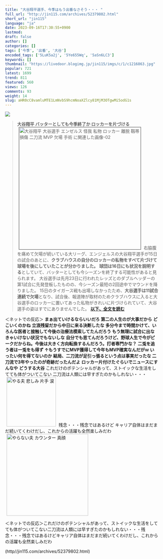 ```yaml
---
title: "大谷翔平選手、今季はもう出番なさそう・・・ "
full_url: "http://jin115.com/archives/52379802.html"
short_url: "jin115"
language: "ja"
date: 2023-09-16T17:30:55+0900
lastmod: 
draft: false
author: []
categories: []
tags: ['今季', '出番', '大谷']
encoded_tags: ['5LuK5a2j', '5Ye655Wq', '5aSn6LC3']
keywords: []
thumbnail: "https://livedoor.blogimg.jp/jin115/imgs/c/1/c1216863.jpg"
popular: 721
latest: 1699
trend: 811
featured: 560
views: 126
comments: 93
weight: 14
slug: aHR0cC8vamluMTE1LmNvbS9hcmNoaXZlcy81MjM3OTgwMi5odG1s
---
```


![](https://livedoor.blogimg.jp/jin115/imgs/c/1/c1216863.jpg)

<div><a name='more'></a> <blockquote><b>大谷翔平 バッターとしても今季終了か ロッカーを片づける</b> <img src='https//livedoor.blogimg.jp/jin115/imgs/2/d/2d0b5b7e.png' width='400' border='1' hspace='5' class='pict' alt='大谷翔平 大谷選手 エンゼルス 怪我 私物 ロッカー 離脱 靱帯損傷 二刀流 MVP 欠場 手術 に関連した画像-02'> 右脇腹を痛めて欠場が続いている大リーグ、エンジェルスの大谷翔平選手が15日の試合のあとに、<b>クラブハウスの自分のロッカーの私物をすべて片づけて球場を後にしていたことが分かりました。</b> <b>球団は16日にも状況を説明する</b>としていて、バッターとしても今シーズンを終了する可能性があると見られます。 大谷選手は先月23日に行われたレッズとのダブルヘッダーの第1試合に先発登板したものの、今シーズン最短の2回途中でマウンドを降りました。 15日のタイガース戦も出場しなかったため、<b>大谷選手は11試合連続で欠場</b>となり、試合後、報道陣が取材のためクラブハウスに入ると大谷選手のロッカーに置いてあった私物がきれいに片づけられていて、大谷選手の姿はすでにありませんでした。 <a href='https//www3.nhk.or.jp/news/html/20230916/k10014197881000.html' target='_blank'><b>以下、全文を読む</b></a></blockquote> ＜ネットでの反応＞ <b>まぁ出ていけるならいいだろ</b> <b>第二の人生のが大事だから</b> <b>どこいくのかね</b> <b>立浪残留だから中日に来る決断したな</b> <b>多分今まで時間かけて、いろんな医者と接触して今後の治療法模索してたんだろう もう無理に試合に出なきゃいけない状況でもないしな</b> <b>自分でも思てんだろうけど、野球人生で今がピークだからね。今後は大きく方向転換するんだろう。打者専門かな？</b> <b>二兎を追う者は一兎をも得ず</b> <b>↑もうすでにMVP獲得して今年もMVP確実なんだがｗ いったい何を得てないのか</b> <b>結局、二刀流が足引っ張るという点は事実だったな 二刀流で3年やったのが奇跡だったんだよ</b> <b>ロッカー片付けたぐらいでニュースにすんなや</b> <b>どうする大谷</b> これだけのポテンシャルがあって、ストイックな生活をしてても体がついてこない 二刀流は人類には早すぎたのかもしれない・・・ <img src='https//livedoor.blogimg.jp/jin115/imgs/2/8/28b5646a.gif' alt='やる夫 悲しみ 片手 涙' width='162' border='0' hspace='5' class='pict'> 残念・・・残念ではあるけど キャリア自体はまだまだ続いてくわけだし、これからの活躍も全然楽しみだわ <img src='https//livedoor.blogimg.jp/jin115/imgs/9/4/9467b835.gif' alt='やらない夫 カウンター 真顔' width='268' border='0' hspace='5' class='pict'> <p>＜ネットでの反応＞これだけのポテンシャルがあって、ストイックな生活をしてても体がついてこない二刀流は人類には早すぎたのかもしれない・・・残念・・・残念ではあるけどキャリア自体はまだまだ続いてくわけだし、これからの活躍も全然楽しみだわ</p></div>

(http//jin115.com/archives/52379802.html)
